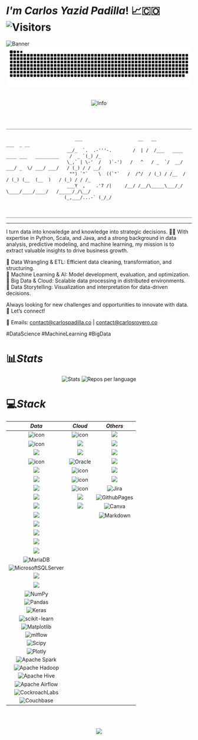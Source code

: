 # ***I'm Carlos Yazid Padilla***! 📈🇨🇴 ![Visitors](https://api.visitorbadge.io/api/combined?path=https%3A%2F%2Fgithub.com%2FCarlosYazid&label=Visitors&labelColor=%23ba68c8&countColor=%232ccce4&style=flat)
![Banner](https://i.postimg.cc/QxYbKwTw/Azul-Blanco-Arquitecto-Banner-Linked-In.png)
![](github-contribution-grid-snake-dark.svg)<br/> <br/>
<div id="info" align="center">
  <img src="http://github-profile-summary-cards.vercel.app/api/cards/profile-details?username=CarlosYazid&theme=aura_dark" alt="Info"/>
</div>
<br/>


```
                    _____________________________________________________________________________________

                          ___                     __   __                                     ___  _ __
                       __/_  `.  .-'''-.        /  | /  /___   ____ ____ ___   _________    /  _ `(_) /_
                       \_,` | \-'  /   )`-')   /   ^   / _  `/  __/ ___/ _  \/ ___/ ___/   / (_) / / __/
                        "") `"`    \  ((`"`   /  /^/  / (_) / /__  /  / (_) (__  (__  )   / (_) / / /_  
                       ___Y  ,    .'7 /|     /__/ /__/\_____\___/_/   \____/____/____/   /_____/_/\__/  
                      (_,___/...-` (_/_/

                    _____________________________________________________________________________________

```
---

I turn data into knowledge and knowledge into strategic decisions. 🧠✨ With expertise in Python, Scala, and Java, and a strong background in data analysis, predictive modeling, and machine learning, my mission is to extract valuable insights to drive business growth.

🔹 Data Wrangling & ETL: Efficient data cleaning, transformation, and structuring. <br>
🔹 Machine Learning & AI: Model development, evaluation, and optimization. <br>
🔹 Big Data & Cloud: Scalable data processing in distributed environments. <br>
🔹 Data Storytelling: Visualization and interpretation for data-driven decisions.

Always looking for new challenges and opportunities to innovate with data. 🚀 Let’s connect!

📩 Emails: contact@carlospadilla.co | contact@carlosroyero.co

#DataScience #MachineLearning #BigData

# 📊*Stats*

<div id="stats" align="center">
  <img src="http://github-profile-summary-cards.vercel.app/api/cards/stats?username=carlosyazid&theme=aura_dark" alt="Stats"/>
  <img src="http://github-profile-summary-cards.vercel.app/api/cards/repos-per-language?username=CarlosYazid&theme=aura_dark" alt="Repos per language"/>
</div>

# 💻*Stack*

<table align="center">
<thead>
<tr>
<th align="center"><em>Data</em></th>
<th align="center"><em>Cloud</em></th>
<th align="center"><em>Others</em></th>
</tr>
</thead>
<tbody>
<tr>
<td align="center"><img src="https://techstack-generator.vercel.app/python-icon.svg" alt="icon" width="65" height="65" /></td>
<td align="center"><img src="https://techstack-generator.vercel.app/aws-icon.svg" alt="icon" width="65" height="65" /></td>
<td align="center"><img src="https://skillicons.dev/icons?i=notion" /></td>
</tr>
<tr>
<td align="center"><img src="https://techstack-generator.vercel.app/java-icon.svg" alt="icon" width="65" height="65" /></td>
<td align="center"><img src="https://skillicons.dev/icons?i=azure" /></td>
<td align="center"><img src="https://skillicons.dev/icons?i=spring" /></td>
</tr>
<tr>
<td align="center"><img src="https://skillicons.dev/icons?i=scala" /></td>
<td align="center"><img src="https://skillicons.dev/icons?i=gcp" /></td>
<td align="center"><img src="https://skillicons.dev/icons?i=postman" /></td>
</tr>
<tr>
<td align="center"><img src="https://techstack-generator.vercel.app/mysql-icon.svg" alt="icon" width="65" height="65" /></td>
<td align="center"><img src="https://img.shields.io/badge/Oracle-F80000?style=for-the-badge&amp;logo=oracle&amp;logoColor=white" alt="Oracle"></td>
<td align="center"><img src="https://skillicons.dev/icons?i=maven" /></td>
</tr>
<tr>
<td align="center"><img src="https://skillicons.dev/icons?i=pytorch" /></td>
<td align="center"><img src="https://techstack-generator.vercel.app/docker-icon.svg" alt="icon" width="65" height="65" /></td>
<td align="center"><img src="https://skillicons.dev/icons?i=yarn" /></td>
</tr>
<tr>
<td align="center"><img src="https://skillicons.dev/icons?i=tensorflow" /></td>
<td align="center"><img src="https://techstack-generator.vercel.app/github-icon.svg" alt="icon" width="65" height="65" /></td>
<td align="center"><img src="https://skillicons.dev/icons?i=hibernate" /></td>
</tr>
<tr>
<td align="center"><img src="https://skillicons.dev/icons?i=r" /></td>
<td align="center"><img src="https://techstack-generator.vercel.app/kubernetes-icon.svg" alt="icon" width="65" height="65" /></td>
<td align="center"><img src="https://img.shields.io/badge/jira-%230A0FFF.svg?style=for-the-badge&amp;logo=jira&amp;logoColor=white" alt="Jira"></td>
</tr>
<tr>
<td align="center"><img src="https://skillicons.dev/icons?i=opencv" /></td>
<td align="center"><img src="https://skillicons.dev/icons?i=githubactions" /></td>
<td align="center"><img src="https://img.shields.io/badge/github%20pages-121013?style=for-the-badge&amp;logo=github&amp;logoColor=white" alt="GithubPages"></td>
</tr>
<tr>
<td align="center"><img src="https://skillicons.dev/icons?i=dynamodb" /></td>
<td align="center"><img src="https://skillicons.dev/icons?i=bash" /></td>
<td align="center"><img src="https://img.shields.io/badge/Canva-%2300C4CC.svg?style=for-the-badge&amp;logo=Canva&amp;logoColor=white" alt="Canva"></td>
</tr>
<tr>
<td align="center"><img src="https://skillicons.dev/icons?i=cassandra" /></td>
<td align="center"></td>
<td align="center"><img src="https://img.shields.io/badge/markdown-%23000000.svg?style=for-the-badge&amp;logo=markdown&amp;logoColor=white" alt="Markdown"></td>
</tr>
<tr>
<td align="center"><img src="https://skillicons.dev/icons?i=mongo" /></td>
<td align="center"></td>
<td align="center"></td>
</tr>
<tr>
<td align="center"><img src="https://skillicons.dev/icons?i=postgres" /></td>
<td align="center"></td>
<td align="center"></td>
</tr>
<tr>
<td align="center"><img src="https://skillicons.dev/icons?i=sqlite" /></td>
<td align="center"></td>
<td align="center"></td>
</tr>
<tr>
<td align="center"><img src="https://skillicons.dev/icons?i=redis" /></td>
<td align="center"></td>
<td align="center"></td>
</tr>
<tr>
<td align="center"><img src="https://img.shields.io/badge/MariaDB-003545?style=for-the-badge&amp;logo=mariadb&amp;logoColor=white" alt="MariaDB"></td>
<td align="center"></td>
<td align="center"></td>
</tr>
<tr>
<td align="center"><img src="https://img.shields.io/badge/Microsoft%20SQL%20Sever-CC2927?style=flat&amp;logo=microsoft%20sql%20server&amp;logoColor=white" alt="MicrosoftSQLServer"></td>
<td align="center"></td>
<td align="center"></td>
</tr>
<tr>
<td align="center"><img src="https://skillicons.dev/icons?i=anaconda" /></td>
<td align="center"></td>
<td align="center"></td>
</tr>
<tr>
<td align="center"><img src="https://skillicons.dev/icons?i=kafka" /></td>
<td align="center"></td>
<td align="center"></td>
</tr>
<tr>
<td align="center"><img src="https://img.shields.io/badge/numpy-%23013243.svg?style=for-the-badge&amp;logo=numpy&amp;logoColor=white" alt="NumPy"></td>
<td align="center"></td>
<td align="center"></td>
</tr>
<tr>
<td align="center"><img src="https://img.shields.io/badge/pandas-%23150458.svg?style=for-the-badge&amp;logo=pandas&amp;logoColor=white" alt="Pandas"></td>
<td align="center"></td>
<td align="center"></td>
</tr>
<tr>
<td align="center"><img src="https://img.shields.io/badge/Keras-%23D00000.svg?style=for-the-badge&amp;logo=Keras&amp;logoColor=white" alt="Keras"></td>
<td align="center"></td>
<td align="center"></td>
</tr>
<tr>
<td align="center"><img src="https://img.shields.io/badge/scikit--learn-%23F7931E.svg?style=for-the-badge&amp;logo=scikit-learn&amp;logoColor=white" alt="scikit-learn"></td>
<td align="center"></td>
<td align="center"></td>
</tr>
<tr>
<td align="center"><img src="https://img.shields.io/badge/Matplotlib-%23ffffff.svg?style=for-the-badge&amp;logo=Matplotlib&amp;logoColor=black" alt="Matplotlib"></td>
<td align="center"></td>
<td align="center"></td>
</tr>
<tr>
<td align="center"><img src="https://img.shields.io/badge/mlflow-%23d9ead3.svg?style=for-the-badge&amp;logo=numpy&amp;logoColor=blue" alt="mlflow"></td>
<td align="center"></td>
<td align="center"></td>
</tr>
<tr>
<td align="center"><img src="https://img.shields.io/badge/SciPy-%230C55A5.svg?style=for-the-badge&amp;logo=scipy&amp;logoColor=%25white" alt="Scipy"></td>
<td align="center"></td>
<td align="center"></td>
</tr>
<tr>
<td align="center"><img src="https://img.shields.io/badge/Plotly-%233F4F75.svg?style=for-the-badge&amp;logo=plotly&amp;logoColor=white" alt="Plotly"></td>
<td align="center"></td>
<td align="center"></td>
</tr>
<tr>
<td align="center"><img src="https://img.shields.io/badge/Apache%20Spark-FDEE21?style=for-the-badge&amp;logo=apachespark&amp;logoColor=black" alt="Apache Spark"></td>
<td align="center"></td>
<td align="center"></td>
</tr>
<tr>
<td align="center"><img src="https://img.shields.io/badge/Apache%20Hadoop-66CCFF?style=for-the-badge&amp;logo=apachehadoop&amp;logoColor=black" alt="Apache Hadoop"></td>
<td align="center"></td>
<td align="center"></td>
</tr>
<tr>
<td align="center"><img src="https://img.shields.io/badge/Apache%20Hive-FDEE21?style=for-the-badge&amp;logo=apachehive&amp;logoColor=black" alt="Apache Hive"></td>
<td align="center"></td>
<td align="center"></td>
</tr>
<tr>
<td align="center"><img src="https://img.shields.io/badge/Apache%20Airflow-017CEE?style=for-the-badge&amp;logo=Apache%20Airflow&amp;logoColor=white" alt="Apache Airflow"></td>
<td align="center"></td>
<td align="center"></td>
</tr>
<tr>
<td align="center"><img src="https://img.shields.io/badge/Cockroach%20Labs-6933FF?style=for-the-badge&amp;logo=Cockroach%20Labs&amp;logoColor=white" alt="CockroachLabs"></td>
<td align="center"></td>
<td align="center"></td>
</tr>
<tr>
<td align="center"><img src="https://img.shields.io/badge/Couchbase-EA2328?style=for-the-badge&amp;logo=couchbase&amp;logoColor=white" alt="Couchbase"></td>
<td align="center"></td>
<td align="center"></td>
</tr>
</tbody>
</table>

<!--
*Data* | *Cloud* | *Others*
|:---:|:---:|:---:
| ![Python][Python] | ![AWS][AWS] | ![Markdown][Markdown]    	    
| ![Anaconda][Anaconda] | ![Azure][Azure]  | ![Canva][Canva]
| ![OpenCV][OpenCV] | ![Google Cloud][GoogleCloud] | ![Notion][Notion]
| ![NumPy][NumPy] | ![Oracle][Oracle] | ![Jira][Jira] 
| ![Pandas][Pandas] | ![Docker][Docker] | ![Spring][Spring]
| ![PyTorch][PyTorch] | ![Shell Script][ShellScript] | ![Postman][Postman]
| ![Plotly][Plotly] | ![Kubernetes][Kubernetes] | ![Apache Maven][ApacheMaven]
| ![TensorFlow][TensorFlow] | ![GitHub Actions][GitHubActions] | ![GithubPages][GithubPages]
| ![AmazonDynamoDB][AmazonDynamoDB] | ![GitHub][GitHub] | ![Yarn][Yarn]
| ![ApacheCassandra][ApacheCassandra] | | ![Hibernate][Hibernate]
| ![MariaDB][MariaDB] | |
| ![MicrosoftSQLServer][MicrosoftSQLServer] | |
| ![MongoDB][MongoDB] | | 
| ![MySQL][MySQL] | |
| ![Postgres][Postgres] | |
| ![ApacheHadoop][ApacheHadoop] | |
| ![Apache Spark][ApacheSpark] | |
| ![Java][Java] | |
| ![Scala][Scala] | |
| ![SQLite][SQLite] | |
| ![Scipy][Scipy] | |
| ![R][R] | |
| ![Apache Kafka][ApacheKafka] | |
| ![Apache Airflow][ApacheAirflow] | |
| ![Apache Hive][ApacheHive] | |
| ![CockroachLabs][CockroachLabs] | |
| ![Couchbase][Couchbase] | |
| ![Redis][Redis] | |
| ![mlflow][mlflow] | |
| ![Matplotlib][Matplotlib] | |
| ![Keras][Keras] | |
| ![scikit-learn][scikit-learn] | |
-->
<br></br>
<div id="end-of-an-era" align="center">
  <img src="https://i.postimg.cc/3xt9ym0H/Whats-App-Image-2025-07-21-at-15-48-51-92f993f2-1.jpg"/>
</div>

<!--Data-->
[Python]: https://img.shields.io/badge/python-3670A0?style=for-the-badge&logo=python&logoColor=ffdd54
[Anaconda]: https://img.shields.io/badge/Anaconda-%2344A833.svg?style=for-the-badge&logo=anaconda&logoColor=white
[OpenCV]: https://img.shields.io/badge/opencv-%23white.svg?style=for-the-badge&logo=opencv&logoColor=white
[NumPy]: https://img.shields.io/badge/numpy-%23013243.svg?style=for-the-badge&logo=numpy&logoColor=white
[Pandas]: https://img.shields.io/badge/pandas-%23150458.svg?style=for-the-badge&logo=pandas&logoColor=white
[PyTorch]: https://img.shields.io/badge/PyTorch-%23EE4C2C.svg?style=for-the-badge&logo=PyTorch&logoColor=white
[Plotly]: https://img.shields.io/badge/Plotly-%233F4F75.svg?style=for-the-badge&logo=plotly&logoColor=white
[TensorFlow]: https://img.shields.io/badge/TensorFlow-%23FF6F00.svg?style=for-the-badge&logo=TensorFlow&logoColor=white
[AmazonDynamoDB]: https://img.shields.io/badge/Amazon%20DynamoDB-4053D6?style=for-the-badge&logo=Amazon%20DynamoDB&logoColor=white
[ApacheCassandra]: https://img.shields.io/badge/cassandra-%231287B1.svg?style=flat&logo=apache-cassandra&logoColor=white
[MicrosoftSQLServer]: https://img.shields.io/badge/Microsoft%20SQL%20Sever-CC2927?style=flat&logo=microsoft%20sql%20server&logoColor=white
[MongoDB]: https://img.shields.io/badge/MongoDB-%234ea94b.svg?style=flat&logo=mongodb&logoColor=white
[MySQL]: https://img.shields.io/badge/mysql-4479A1.svg?style=for-the-badge&logo=mysql&logoColor=white
[Postgres]: https://img.shields.io/badge/postgres-%23316192.svg?style=for-the-badge&logo=postgresql&logoColor=white
[SQLite]: https://img.shields.io/badge/sqlite-%2307405e.svg?style=for-the-badge&logo=sqlite&logoColor=white
[Scipy]: https://img.shields.io/badge/SciPy-%230C55A5.svg?style=for-the-badge&logo=scipy&logoColor=%white
[R]: https://img.shields.io/badge/r-%23276DC3.svg?style=for-the-badge&logo=r&logoColor=white
[Java]: https://img.shields.io/badge/java-%23ED8B00.svg?style=for-the-badge&logo=openjdk&logoColor=white
[ApacheHadoop]: https://img.shields.io/badge/Apache%20Hadoop-66CCFF?style=for-the-badge&logo=apachehadoop&logoColor=black
[ApacheAirflow]: https://img.shields.io/badge/Apache%20Airflow-017CEE?style=for-the-badge&logo=Apache%20Airflow&logoColor=white
[ApacheSpark]: https://img.shields.io/badge/Apache%20Spark-FDEE21?style=for-the-badge&logo=apachespark&logoColor=black
[Scala]: https://img.shields.io/badge/scala-%23DC322F.svg?style=for-the-badge&logo=scala&logoColor=white
[ApacheKafka]: https://img.shields.io/badge/Apache%20Kafka-000?style=for-the-badge&logo=apachekafka
[ApacheHadoop]: https://img.shields.io/badge/Apache%20Hadoop-66CCFF?style=for-the-badge&logo=apachehadoop&logoColor=black
[ApacheHive]: https://img.shields.io/badge/Apache%20Hive-FDEE21?style=for-the-badge&logo=apachehive&logoColor=black
[CockroachLabs]: https://img.shields.io/badge/Cockroach%20Labs-6933FF?style=for-the-badge&logo=Cockroach%20Labs&logoColor=white
[Couchbase]: https://img.shields.io/badge/Couchbase-EA2328?style=for-the-badge&logo=couchbase&logoColor=white
[MariaDB]: https://img.shields.io/badge/MariaDB-003545?style=for-the-badge&logo=mariadb&logoColor=white
[Redis]: https://img.shields.io/badge/redis-%23DD0031.svg?style=for-the-badge&logo=redis&logoColor=white
[mlflow]: https://img.shields.io/badge/mlflow-%23d9ead3.svg?style=for-the-badge&logo=numpy&logoColor=blue
[Matplotlib]: https://img.shields.io/badge/Matplotlib-%23ffffff.svg?style=for-the-badge&logo=Matplotlib&logoColor=black 
[Keras]: https://img.shields.io/badge/Keras-%23D00000.svg?style=for-the-badge&logo=Keras&logoColor=white
[scikit-learn]: https://img.shields.io/badge/scikit--learn-%23F7931E.svg?style=for-the-badge&logo=scikit-learn&logoColor=white

<!--Cloud-->
[AWS]: https://img.shields.io/badge/AWS-%23FF9900.svg?style=for-the-badge&logo=amazon-aws&logoColor=white
[Azure]: https://img.shields.io/badge/azure-%230072C6.svg?style=for-the-badge&logo=microsoftazure&logoColor=white
[GoogleCloud]: https://img.shields.io/badge/GoogleCloud-%234285F4.svg?style=for-the-badge&logo=google-cloud&logoColor=white 
[Kubernetes]: https://img.shields.io/badge/kubernetes-%23326ce5.svg?style=for-the-badge&logo=kubernetes&logoColor=white
[Docker]: https://img.shields.io/badge/docker-%230db7ed.svg?style=for-the-badge&logo=docker&logoColor=white
[ShellScript]: https://img.shields.io/badge/shell_script-%23121011.svg?style=for-the-badge&logo=gnu-bash&logoColor=white
[Oracle]: https://img.shields.io/badge/Oracle-F80000?style=for-the-badge&logo=oracle&logoColor=white
[GitHubActions]: https://img.shields.io/badge/github%20actions-%232671E5.svg?style=for-the-badge&logo=githubactions&logoColor=white
[GitHub]: https://img.shields.io/badge/github-%23121011.svg?style=for-the-badge&logo=github&logoColor=white

<!--Others-->
[Markdown]: https://img.shields.io/badge/markdown-%23000000.svg?style=for-the-badge&logo=markdown&logoColor=white
[Canva]: https://img.shields.io/badge/Canva-%2300C4CC.svg?style=for-the-badge&logo=Canva&logoColor=white
[Figma]: https://img.shields.io/badge/figma-%23F24E1E.svg?style=flat&logo=figma&logoColor=white
[Notion]: https://img.shields.io/badge/Notion-%23000000.svg?style=for-the-badge&logo=notion&logoColor=white
[Jira]: https://img.shields.io/badge/jira-%230A0FFF.svg?style=for-the-badge&logo=jira&logoColor=white
[Postman]: https://img.shields.io/badge/Postman-FF6C37?style=for-the-badge&logo=postman&logoColor=white
[GithubPages]: https://img.shields.io/badge/github%20pages-121013?style=for-the-badge&logo=github&logoColor=white
[Yarn]: https://img.shields.io/badge/yarn-%232C8EBB.svg?style=for-the-badge&logo=yarn&logoColor=white
[Spring]: https://img.shields.io/badge/spring-%236DB33F.svg?style=for-the-badge&logo=spring&logoColor=white
[ApacheMaven]: https://img.shields.io/badge/Apache%20Maven-C71A36?style=for-the-badge&logo=Apache%20Maven&logoColor=white
[Hibernate]: https://img.shields.io/badge/Hibernate-59666C?style=for-the-badge&logo=Hibernate&logoColor=white
